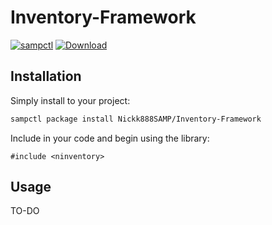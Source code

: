 # Inventory-Framework

[![sampctl](https://img.shields.io/badge/sampctl-Inventory--Framework-2f2f2f.svg?style=for-the-badge)](https://github.com/Nickk888SAMP/Inventory-Framework)
[![Download](https://img.shields.io/badge/sampctl-Inventory--Framework-2f2f2f.svg?style=for-the-badge)](https://raw.githubusercontent.com/Nickk888SAMP/Inventory-Framework/main/ninventory.inc)


## Installation

Simply install to your project:

```bash
sampctl package install Nickk888SAMP/Inventory-Framework
```

Include in your code and begin using the library:

```pawn
#include <ninventory>
```

## Usage

TO-DO